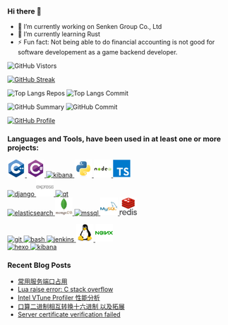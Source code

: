 ### Hi there 👋
- 🔭 I’m currently working on Senken Group Co., Ltd
- 🌱 I’m currently learning Rust
- ⚡ Fun fact: Not being able to do financial accounting is not good for software developement as a game backend developer.
<!--
**nevermoreluo/nevermoreluo** is a ✨ _special_ ✨ repository because its `README.md` (this file) appears on your GitHub profile.

Here are some ideas to get you started:

- 🔭 I’m currently working on ...
- 🌱 I’m currently learning ...
- 👯 I’m looking to collaborate on ...
- 🤔 I’m looking for help with ...
- 💬 Ask me about ...
- 📫 How to reach me: ...
- 😄 Pronouns: ...
- ⚡ Fun fact: ...
-->


![GitHub Vistors](https://access-counter.vercel.app/api/counter?name=nevermoreluo&theme=004&length=6)

[![GitHub Streak](http://github-readme-streak-stats.herokuapp.com?user=nevermoreluo&theme=shadow-blue)](https://git.io/streak-stats)

![Top Langs Repos](http://github-profile-summary-cards.vercel.app/api/cards/repos-per-language?username=nevermoreluo&theme=github&exclude=HTML)
![Top Langs Commit](http://github-profile-summary-cards.vercel.app/api/cards/most-commit-language?username=nevermoreluo&theme=github&exclude=HTML)

![GitHub Summary](http://github-profile-summary-cards.vercel.app/api/cards/stats?username=nevermoreluo&theme=github)
![GitHub Commit](http://github-profile-summary-cards.vercel.app/api/cards/productive-time?username=nevermoreluo&theme=github&utcOffset=+8)

<!--
![Top Langs](https://github-readme-stats.vercel.app/api/top-langs/?username=nevermoreluo&layout=compact&theme=shadow_blue&count_private=true&hide=HTML,CSS,Makefile)   

[![Nevermoreluo's GitHub stats](https://github-readme-stats.vercel.app/api?username=nevermoreluo&show_icons=true&rank_icon=github&theme=shadow_blue&include_all_commits=true&hide=prs)](https://github.com/anuraghazra/github-readme-stats)  
-->

[![GitHub Profile](http://github-profile-summary-cards.vercel.app/api/cards/profile-details?username=nevermoreluo&theme=github)](https://github.com/vn7n24fzkq/github-profile-summary-cards)


<h3 align="left">Languages and Tools, have been used in at least one or more projects:</h3>
<p align="left"> 
<!--     <a href="https://www.cprogramming.com/" target="_blank" rel="noreferrer"> <img src="https://raw.githubusercontent.com/devicons/devicon/master/icons/c/c-original.svg" alt="c" width="40" height="40"/> </a> -->
    <a href="https://www.w3schools.com/cpp/" target="_blank" rel="noreferrer"> <img src="https://raw.githubusercontent.com/devicons/devicon/master/icons/cplusplus/cplusplus-original.svg" alt="cplusplus" width="40" height="40"/> </a>
    <a href="https://www.w3schools.com/cs/" target="_blank" rel="noreferrer"> <img src="https://raw.githubusercontent.com/devicons/devicon/master/icons/csharp/csharp-original.svg" alt="csharp" width="40" height="40"/> </a>
<!--     <a href="https://dotnet.microsoft.com/" target="_blank" rel="noreferrer"> <img src="https://raw.githubusercontent.com/devicons/devicon/master/icons/dot-net/dot-net-original-wordmark.svg" alt="dotnet" width="40" height="40"/> </a> -->
    <a href="https://www.lua.org/about.html" target="_blank" rel="noreferrer"> <img src="https://www.vectorlogo.zone/logos/lua/lua-icon.svg" alt="kibana" width="40" height="40"/> </a>
    <a href="https://www.python.org" target="_blank" rel="noreferrer"> <img src="https://raw.githubusercontent.com/devicons/devicon/master/icons/python/python-original.svg" alt="python" width="40" height="40"/> </a> 
    <a href="https://nodejs.org" target="_blank" rel="noreferrer"> <img src="https://raw.githubusercontent.com/devicons/devicon/master/icons/nodejs/nodejs-original-wordmark.svg" alt="nodejs" width="40" height="40"/> </a> 
    <a href="https://www.typescriptlang.org/" target="_blank" rel="noreferrer"> <img src="https://raw.githubusercontent.com/devicons/devicon/master/icons/typescript/typescript-original.svg" alt="typescript" width="40" height="40"/> </a> 
    </br>
    <a href="https://www.djangoproject.com/" target="_blank" rel="noreferrer"> <img src="https://cdn.worldvectorlogo.com/logos/django.svg" alt="django" width="40" height="40"/> </a> 
    <a href="https://expressjs.com" target="_blank" rel="noreferrer"> <img src="https://raw.githubusercontent.com/devicons/devicon/master/icons/express/express-original-wordmark.svg" alt="express" width="40" height="40"/> </a>
    <a href="https://www.qt.io/" target="_blank" rel="noreferrer"> <img src="https://upload.wikimedia.org/wikipedia/commons/0/0b/Qt_logo_2016.svg" alt="qt" width="40" height="40"/> </a> 
    </br>
    <a href="https://www.elastic.co" target="_blank" rel="noreferrer"> <img src="https://www.vectorlogo.zone/logos/elastic/elastic-icon.svg" alt="elasticsearch" width="40" height="40"/> </a>
    <a href="https://www.mongodb.com/" target="_blank" rel="noreferrer"> <img src="https://raw.githubusercontent.com/devicons/devicon/master/icons/mongodb/mongodb-original-wordmark.svg" alt="mongodb" width="40" height="40"/> </a> 
    <a href="https://www.microsoft.com/en-us/sql-server" target="_blank" rel="noreferrer"> <img src="https://www.svgrepo.com/show/303229/microsoft-sql-server-logo.svg" alt="mssql" width="40" height="40"/> </a> 
    <a href="https://www.mysql.com/" target="_blank" rel="noreferrer"> <img src="https://raw.githubusercontent.com/devicons/devicon/master/icons/mysql/mysql-original-wordmark.svg" alt="mysql" width="40" height="40"/> </a> 
    <a href="https://redis.io" target="_blank" rel="noreferrer"> <img src="https://raw.githubusercontent.com/devicons/devicon/master/icons/redis/redis-original-wordmark.svg" alt="redis" width="40" height="40"/> </a> 
    </br>
    </br>
    <a href="https://git-scm.com/" target="_blank" rel="noreferrer"> <img src="https://www.vectorlogo.zone/logos/git-scm/git-scm-icon.svg" alt="git" width="40" height="40"/> </a> 
    <a href="https://www.gnu.org/software/bash/" target="_blank" rel="noreferrer"> <img src="https://www.vectorlogo.zone/logos/gnu_bash/gnu_bash-icon.svg" alt="bash" width="40" height="40"/> </a> 
    <a href="https://www.jenkins.io" target="_blank" rel="noreferrer"> <img src="https://www.vectorlogo.zone/logos/jenkins/jenkins-icon.svg" alt="jenkins" width="40" height="40"/> </a> 
    <a href="https://www.linux.org/" target="_blank" rel="noreferrer"> <img src="https://raw.githubusercontent.com/devicons/devicon/master/icons/linux/linux-original.svg" alt="linux" width="40" height="40"/> </a> 
    <a href="https://www.nginx.com" target="_blank" rel="noreferrer"> <img src="https://raw.githubusercontent.com/devicons/devicon/master/icons/nginx/nginx-original.svg" alt="nginx" width="40" height="40"/> </a> 
    </br> 
    <a href="hexo.io/" target="_blank" rel="noreferrer"> <img src="https://www.vectorlogo.zone/logos/hexoio/hexoio-icon.svg" alt="hexo" width="40" height="40"/> </a> 
    <a href="https://www.elastic.co/kibana" target="_blank" rel="noreferrer"> <img src="https://www.vectorlogo.zone/logos/elasticco_kibana/elasticco_kibana-icon.svg" alt="kibana" width="40" height="40"/> </a>
</p>

### Recent Blog Posts

<!-- BLOG-POST-LIST:START -->
- [常用服务端口占用](https://nevermoreluo.github.io/2023/10/08/%E5%B8%B8%E7%94%A8%E6%9C%8D%E5%8A%A1%E7%AB%AF%E5%8F%A3%E5%8D%A0%E7%94%A8/)
- [Lua raise error: C stack overflow](https://nevermoreluo.github.io/2023/09/15/Lua-raise-error-C-stack-overflow/)
- [Intel VTune Profiler 性能分析](https://nevermoreluo.github.io/2023/09/14/Intel-VTune-Profiler-%E6%80%A7%E8%83%BD%E5%88%86%E6%9E%90/)
- [口算二进制相互转换十六进制 以及拓展](https://nevermoreluo.github.io/2023/09/13/%E5%8F%A3%E7%AE%97%E4%BA%8C%E8%BF%9B%E5%88%B6%E8%BD%AC%E6%8D%A2/)
- [Server certificate verification failed](https://nevermoreluo.github.io/2023/09/12/Server-certificate-verification-failed/)
<!-- BLOG-POST-LIST:END -->

